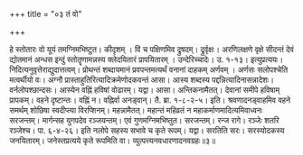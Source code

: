 +++
title = "०३ तं वो"

+++

हे स्तोतारः वो यूयं तमग्निमभिष्टुत। कीदृशम् । विं च पक्षिणमिव द्रुषदम्। द्रुर्वृक्षः। अरणिलक्षणे वृक्षे सीदन्तं देवं द्योतमानं अन्धस इन्दुं स्तोतॄणामन्नस्य क्लेदयितारं प्रापयितारम् । उन्देरिच्चादेः। उ. १-१३। इत्युप्रत्ययः। निदित्यनुवृत्तेराद्युदात्तत्वम्। प्रोथन्तं शब्दायमानं प्रवपन्तमत्यर्थं वनानां दाहकम् अर्णवम् । अर्णसः सलोपश्चेति मत्वर्थीयो वः। अग्नौ प्रास्ताहुतिरित्यादिक्रमेणोदकवन्तं आसा। आस्य शब्दस्य पद्दन्नित्यादिनासन्नादेशः। वर्नलोपश्छान्दसः। आस्येन वह्निं हविषां वोढारम्। यद्वा। आसा। अन्तिकनामैतत्। देवानां समीपे हविषाम् प्रापकम्। वहने दृष्टान्तः। वह्निं न। वह्निर्वा अनड्वान्। तै. ब्रा. १-८-२-५। इति। श्रवणादनड्वाहमिव वहने समर्थम् शोछिषा स्वदीप्त्या विरप्शिनम्। महन्नामैतत्। महान्तं महिव्रतं न महाकर्माणमादित्यमिवाध्वनः सरजन्तम्। मार्गन्सह युगपदेव रञ्जयन्तम्। एवं गुणमग्निमभिष्तुत। सरजन्तम्। रन्ज रागे। रञ्जेः शतरि रञ्जेश्च। पा. ६-४-२६। इति नलोपे सहस्य सभावे च कृते रूपम्। यद्वा। सरतिति सरः। सरस्योदकस्य जनयितारम्। जनेस्तप्रत्यये कृते रूपमिति वा। व्युत्पत्त्यनवधारणादनवग्रहः॥३॥